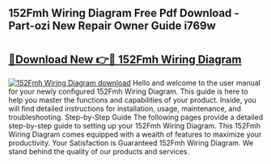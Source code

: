 ## 152Fmh Wiring Diagram Free Pdf Download - Part-ozi New Repair Owner Guide i769w

# <h2><a href="http://dfmtlu0.blite.top/?on=152Fmh+Wiring+Diagram">🔗Download New 👉🔴 152Fmh Wiring Diagram</a></h2>

[![152Fmh Wiring Diagram download](https://i.imgur.com/lujVjoI.png)](http://dfmtlu0.blite.top/?on=152Fmh+Wiring+Diagram)
Hello and welcome to the user manual for your newly configured 152Fmh Wiring Diagram. This guide is here to help you master the functions and capabilities of your product. Inside, you will find detailed instructions for installation, usage, maintenance, and troubleshooting. Step-by-Step Guide The following pages provide a detailed step-by-step guide to setting up your 152Fmh Wiring Diagram. This 152Fmh Wiring Diagram comes equipped with a wealth of features to maximize your productivity. Your Satisfaction is Guaranteed 152Fmh Wiring Diagram. We stand behind the quality of our products and services.
